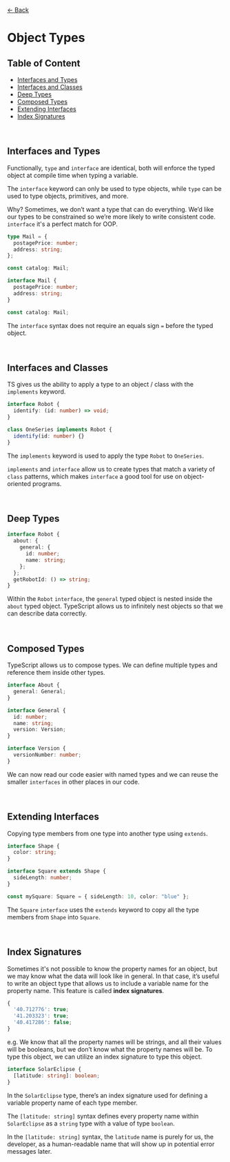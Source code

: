 [&larr; Back](./README.md)

# Object Types

## Table of Content

- [Interfaces and Types](#interfaces-and-types)
- [Interfaces and Classes](#interfaces-and-classes)
- [Deep Types](#deep-types)
- [Composed Types](#composed-types)
- [Extending Interfaces](#extending-interfaces)
- [Index Signatures](#index-signatures)

<br>

## Interfaces and Types

Functionally, `type` and `interface` are identical, both will enforce the typed object at compile time when typing a variable.

The `interface` keyword can only be used to type objects, while `type` can be used to type objects, primitives, and more.

Why? Sometimes, we don’t want a type that can do everything. We’d like our types to be constrained so we’re more likely to write consistent code. `interface` it's a perfect match for OOP.

```ts
type Mail = {
  postagePrice: number;
  address: string;
};

const catalog: Mail;

interface Mail {
  postagePrice: number;
  address: string;
}

const catalog: Mail;
```

The `interface` syntax does not require an equals sign `=` before the typed object.

<br>

## Interfaces and Classes

TS gives us the ability to apply a type to an object / class with the `implements` keyword.

```ts
interface Robot {
  identify: (id: number) => void;
}

class OneSeries implements Robot {
  identify(id: number) {}
}
```

The `implements` keyword is used to apply the type `Robot` to `OneSeries`.

`implements` and `interface` allow us to create types that match a variety of `class` patterns, which makes `interface` a good tool for use on object-oriented programs.

<br>

## Deep Types

```ts
interface Robot {
  about: {
    general: {
      id: number;
      name: string;
    };
  };
  getRobotId: () => string;
}
```

Within the `Robot` `interface`, the `general` typed object is nested inside the `about` typed object. TypeScript allows us to infinitely nest objects so that we can describe data correctly.

<br>

## Composed Types

TypeScript allows us to compose types. We can define multiple types and reference them inside other types.

```ts
interface About {
  general: General;
}

interface General {
  id: number;
  name: string;
  version: Version;
}

interface Version {
  versionNumber: number;
}
```

We can now read our code easier with named types and we can reuse the smaller `interfaces` in other places in our code.

<br>

## Extending Interfaces

Copying type members from one type into another type using `extends`.

```ts
interface Shape {
  color: string;
}

interface Square extends Shape {
  sideLength: number;
}

const mySquare: Square = { sideLength: 10, color: "blue" };
```

The `Square` `interface` uses the `extends` keyword to copy all the type members from `Shape` into `Square`.

<br>

## Index Signatures

Sometimes it's not possible to know the property names for an object, but we may know what the data will look like in general. In that case, it’s useful to write an object type that allows us to include a variable name for the property name. This feature is called **index signatures**.

```ts
{
  '40.712776': true;
  '41.203323': true;
  '40.417286': false;
}
```

e.g. We know that all the property names will be strings, and all their values will be booleans, but we don’t know what the property names will be. To type this object, we can utilize an index signature to type this object.

```ts
interface SolarEclipse {
  [latitude: string]: boolean;
}
```

In the `SolarEclipse` type, there’s an index signature used for defining a variable property name of each type member.

The `[latitude: string]` syntax defines every property name within `SolarEclipse` as a `string` type with a value of type `boolean`.

In the `[latitude: string]` syntax, the `latitude` name is purely for us, the developer, as a human-readable name that will show up in potential error messages later.

<br>
